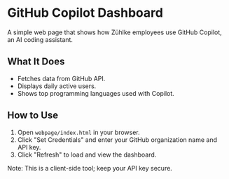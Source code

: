 
# GitHub Copilot Dashboard

A simple web page that shows how Zühlke employees use GitHub Copilot, an AI coding assistant.

## What It Does
- Fetches data from GitHub API.
- Displays daily active users.
- Shows top programming languages used with Copilot.

## How to Use
1. Open `webpage/index.html` in your browser.
2. Click "Set Credentials" and enter your GitHub organization name and API key.
3. Click "Refresh" to load and view the dashboard.

Note: This is a client-side tool; keep your API key secure.